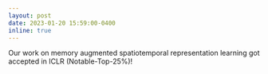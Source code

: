 ```yaml
---
layout: post
date: 2023-01-20 15:59:00-0400
inline: true
---
```


Our work on memory augmented spatiotemporal representation learning got accepted in ICLR (Notable-Top-25%)!
